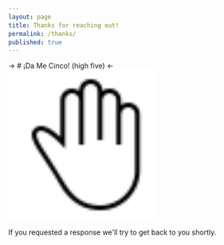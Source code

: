 ```yaml
---
layout: page
title: Thanks for reaching out!
permalink: /thanks/
published: true
---
```

-> # ¡Da Me Cinco! (high five) <-
<img src="/images/high-five.svg" width="300px"/>

If you requested a response we'll try to get back to you shortly.
